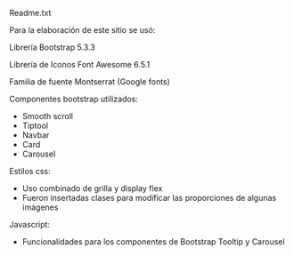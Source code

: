 Readme.txt

Para la elaboración de este sitio se usó:

Librería Bootstrap 
5.3.3

Librería de Iconos Font Awesome
6.5.1

Familia de fuente Montserrat (Google fonts)

Componentes bootstrap utilizados:

- Smooth scroll
- Tiptool
- Navbar
- Card
- Carousel

Estilos css:

- Uso combinado de grilla y display flex
- Fueron insertadas clases para modificar las proporciones de algunas imágenes

Javascript:

- Funcionalidades para los componentes de Bootstrap Tooltip y Carousel
